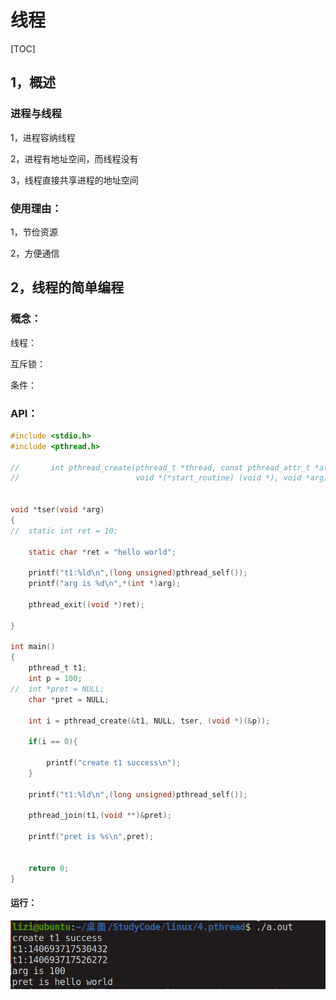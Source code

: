 # 线程

[TOC]



## 1，概述

### 进程与线程

1，进程容纳线程

2，进程有地址空间，而线程没有

3，线程直接共享进程的地址空间



### 使用理由：

1，节俭资源



2，方便通信





## 2，线程的简单编程

### 概念：

线程：



互斥锁：



条件：



### API：



```c
#include <stdio.h>
#include <pthread.h>

//       int pthread_create(pthread_t *thread, const pthread_attr_t *attr,
//                          void *(*start_routine) (void *), void *arg);


void *tser(void *arg)
{
//	static int ret = 10;

	static char *ret = "hello world";
	
	printf("t1:%ld\n",(long unsigned)pthread_self());
	printf("arg is %d\n",*(int *)arg);

	pthread_exit((void *)ret);

}

int main()
{
	pthread_t t1;
	int p = 100;
//	int *pret = NULL;
	char *pret = NULL;

	int i = pthread_create(&t1, NULL, tser, (void *)(&p));
	
	if(i == 0){

		printf("create t1 success\n");
	}

	printf("t1:%ld\n",(long unsigned)pthread_self());
	
	pthread_join(t1,(void **)&pret);

	printf("pret is %s\n",pret);

	
	return 0;
}
```





#### 运行：



![image-20221114161842690](../图片/image-20221114161842690.png)





